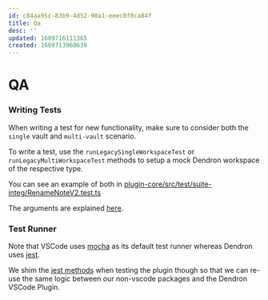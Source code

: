 ```yaml
---
id: c84aa95c-83b9-4d52-90a1-eeec8f0ca84f
title: Qa
desc: ''
updated: 1609716111365
created: 1609713960639
---
```


# QA

### Writing Tests 

When writing a test for new functionality, make sure to consider both the `single` vault and `multi-vault` scenario. 

To write a test, use the `runLegacySingleWorkspaceTest` or `runLegacyMultiWorkspaceTest` methods to setup a mock Dendron workspace of the respective type.

You can see an example of both in [plugin-core/src/test/suite-integ/RenameNoteV2.test.ts](https://github.com/dendronhq/dendron/blob/master/packages/plugin-core/src/test/suite-integ/RenameNoteV2.test.ts#L131:L131)

The arguments are explained [here](https://github.com/dendronhq/dendron/blob/master/packages/plugin-core/src/test/testUtilsV3.ts#L70:L70).

### Test Runner

Note that VSCode uses [mocha](https://mochajs.org/) as its default test runner whereas Dendron uses  [jest](https://jestjs.io/).

We shim the [jest methods](https://github.com/dendronhq/dendron/blob/master/packages/plugin-core/src/test/testUtilsv2.ts#L418:L418) when testing the plugin though so that we can re-use the same logic between our non-vscode packages and the Dendron VSCode Plugin. 